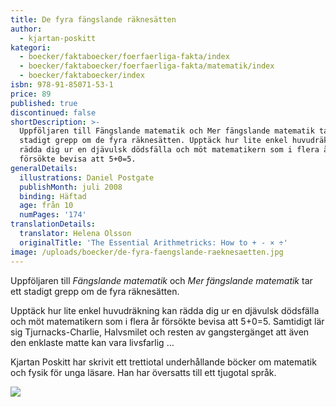 ```yaml
---
title: De fyra fängslande räknesätten
author:
  - kjartan-poskitt
kategori:
  - boecker/faktaboecker/foerfaerliga-fakta/index
  - boecker/faktaboecker/foerfaerliga-fakta/matematik/index
  - boecker/faktaboecker/index
isbn: 978-91-85071-53-1
price: 89
published: true
discontinued: false
shortDescription: >-
  Uppföljaren till Fängslande matematik och Mer fängslande matematik tar ett
  stadigt grepp om de fyra räknesätten. Upptäck hur lite enkel huvudräkning kan
  rädda dig ur en djävulsk dödsfälla och möt matematikern som i flera år
  försökte bevisa att 5+0=5.
generalDetails:
  illustrations: Daniel Postgate
  publishMonth: juli 2008
  binding: Häftad
  age: från 10
  numPages: '174'
translationDetails:
  translator: Helena Olsson
  originalTitle: 'The Essential Arithmetricks: How to + - × ÷'
image: /uploads/boecker/de-fyra-faengslande-raeknesaetten.jpg
---
```

Uppföljaren till _Fängslande matematik_ och _Mer fängslande matematik_ tar ett stadigt grepp om de fyra räknesätten.

Upptäck hur lite enkel huvudräkning kan rädda dig ur en djävulsk dödsfälla och möt matematikern som i flera år försökte bevisa att 5+0=5. Samtidigt lär sig Tjurnacks-Charlie, Halvsmilet och resten av gangstergänget att även den enklaste matte kan vara livsfarlig …

Kjartan Poskitt har skrivit ett trettiotal under­hållande böcker om matematik och fysik för unga läsare. Han har översatts till ett tjugotal språk.

![](/uploads/images/Raknesatten-s41.gif)
